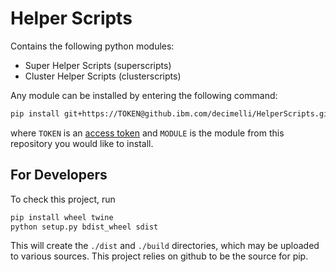 # Helper Scripts

Contains the following python modules:
- Super Helper Scripts (superscripts)
- Cluster Helper Scripts (clusterscripts)

Any module can be installed by entering the following command:
```bash
pip install git+https://TOKEN@github.ibm.com/decimelli/HelperScripts.gitt#subdirectory=MODULE
```
where `TOKEN` is an [access token](https://github.ibm.com/settings/tokens) and `MODULE` is the module from this repository you would like to install.

## For Developers

To check this project, run
```bash
pip install wheel twine
python setup.py bdist_wheel sdist
```
This will create the `./dist` and `./build` directories, which may be uploaded to various sources. 
This project relies on github to be the source for pip. 